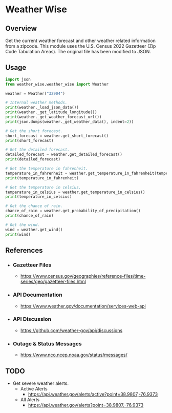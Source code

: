 # Weather Wise

## Overview

Get the current weather forecast and other weather related information from a zipcode.  This module uses the U.S. Census 2022 Gazetteer (Zip Code Tabulation Areas).  The original file has been modified to JSON.

## Usage

```python
import json
from weather_wise.weather_wise import Weather

weather = Weather("32904")

# Internal weather methods.
print(weather._load_json_data())
print(weather._get_latitude_longitude())
print(weather._get_weather_forecast_url())
print(json.dumps(weather._get_weather_data(), indent=2))

# Get the short forecast.
short_forecast = weather.get_short_forecast()
print(short_forecast)

# Get the detailed forecast.
detailed_forecast = weather.get_detailed_forecast()
print(detailed_forecast)

# Get the temperature in fahrenheit.
temperature_in_fahrenheit = weather.get_temperature_in_fahrenheit(temperature_unit=True)
print(temperature_in_fahrenheit)

# Get the temperature in celsius.
temperature_in_celsius = weather.get_temperature_in_celsius()
print(temperature_in_celsius)

# Get the chance of rain.
chance_of_rain = weather.get_probability_of_precipitation()
print(chance_of_rain)

# Get the wind.
wind = weather.get_wind()
print(wind)
```

## References

- ### Gazetteer Files

  - <https://www.census.gov/geographies/reference-files/time-series/geo/gazetteer-files.html>

- ### API Documentation

  - <https://www.weather.gov/documentation/services-web-api>

- ### API Discussion

  - <https://github.com/weather-gov/api/discussions>

- ### Outage & Status Messages

  - <https://www.nco.ncep.noaa.gov/status/messages/>

## TODO

- Get severe weather alerts.
  - Active Alerts
    - <https://api.weather.gov/alerts/active?point=38.9807,-76.9373>
  - All Alerts
    - <https://api.weather.gov/alerts?point=38.9807,-76.9373>
